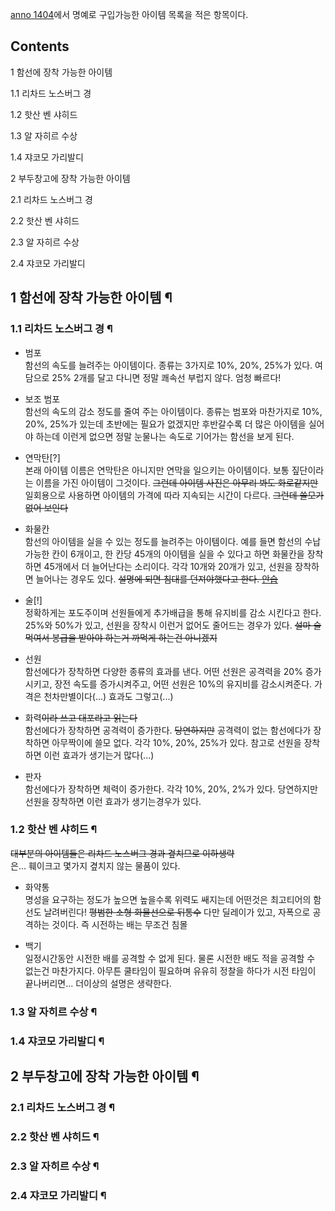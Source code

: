 [anno 1404](anno%201404.md)에서 명예로 구입가능한 아이템 목록을 적은 항목이다.

## Contents

    

1 함선에 장착 가능한 아이템

    

1.1 리차드 노스버그 경

1.2 핫산 벤 샤히드

1.3 알 자히르 수상

1.4 쟈코모 가리발디

2 부두창고에 장착 가능한 아이템

    

2.1 리차드 노스버그 경

2.2 핫산 벤 샤히드

2.3 알 자히르 수상

2.4 쟈코모 가리발디

## 1 함선에 장착 가능한 아이템 ¶

### 1.1 리차드 노스버그 경 ¶

  * 범포  
함선의 속도를 늘려주는 아이템이다. 종류는 3가지로 10%, 20%, 25%가 있다. 여담으로 25% 2개를 달고 다니면 정말 쾌속선 부럽지
않다. 엄청 빠르다!  

  * 보조 범포  
함선의 속도의 감소 정도를 줄여 주는 아이템이다. 종류는 범포와 마찬가지로 10%, 20%, 25%가 있는데 초반에는 필요가 없겠지만
후반갈수록 더 많은 아이템을 실어야 하는데 이런게 없으면 정말 눈물나는 속도로 기어가는 함선을 보게 된다.  

  * 연막탄[?]  
본래 아이템 이름은 연막탄은 아니지만 연막을 일으키는 아이템이다. 보통 짚단이라는 이름을 가진 아이템이 그것이다. <del>그런데 아이템
사진은 아무리 봐도 화로같지만</del>일회용으로 사용하면 아이템의 가격에 따라 지속되는 시간이 다르다. <del>그런데 쓸모가 없어
보인다</del>  

  * 화물칸  
함선의 아이템을 실을 수 있는 정도를 늘려주는 아이템이다. 예를 들면 함선의 수납 가능한 칸이 6개이고, 한 칸당 45개의 아이템을 실을 수
있다고 하면 화물칸을 장착하면 45개에서 더 늘어난다는 소리이다. 각각 10개와 20개가 있고, 선원을 장착하면 늘어나는 경우도 있다.
<del>설명에 되면 침대를 던져야했다고 한다. [안습](%EC%95%88%EC%8A%B5.md)</del>  

  * 술[!]  
정확하게는 포도주이며 선원들에게 추가배급을 통해 유지비를 감소 시킨다고 한다. 25%와 50%가 있고, 선원을 장착시 이런거 없어도 줄어드는
경우가 있다. <del>설마 술먹여서 봉급을 받아야 하는거 까먹게 하는건 아니겠지</del>  

  * 선원  
함선에다가 장착하면 다양한 종류의 효과를 낸다. 어떤 선원은 공격력을 20% 증가시키고, 장전 속도를 증가시켜주고, 어떤 선원은 10%의
유지비를 감소시켜준다. 가격은 천차만별이다(...) 효과도 그렇고(...)  

  * 화력<del>이라 쓰고 대포라고 읽는다</del>  
함선에다가 장착하면 공격력이 증가한다. <del>당연하지만</del> 공격력이 없는 함선에다가 장착하면 아무짝이에 쓸모 없다. 각각 10%,
20%, 25%가 있다. 참고로 선원을 장착하면 이런 효과가 생기는거 많다(...)  

  * 판자  
함선에다가 장착하면 체력이 증가한다. 각각 10%, 20%, 2%가 있다. 당연하지만 선원을 장착하면 이런 효과가 생기는경우가 있다.  

### 1.2 핫산 벤 샤히드 ¶

<del>대부분의 아이템들은 리차드 노스버그 경과 곂치므로 이하생략</del>  
은... 훼이크고 몇가지 곂치지 않는 물품이 있다.

  

  * 화약통  
명성을 요구하는 정도가 높으면 높을수록 위력도 쌔지는데 어떤것은 최고티어의 함선도 날려버린다! <del>평범한 소형 화물선으로
뒤통수</del> 다만 딜레이가 있고, 자폭으로 공격하는 것이다. 즉 시전하는 배는 무조건 침몰  

  * 백기  
일정시간동안 시전한 배를 공격할 수 없게 된다. 물론 시전한 배도 적을 공격할 수 없는건 마찬가지다. 아무튼 쿨타임이 필요하며 유유히 정찰을
하다가 시전 타임이 끝나버리면... 더이상의 설명은 생략한다.

### 1.3 알 자히르 수상 ¶

### 1.4 쟈코모 가리발디 ¶

  

## 2 부두창고에 장착 가능한 아이템 ¶

### 2.1 리차드 노스버그 경 ¶

### 2.2 핫산 벤 샤히드 ¶

### 2.3 알 자히르 수상 ¶

### 2.4 쟈코모 가리발디 ¶

